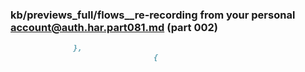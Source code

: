 ### kb/previews_full/flows__re-recording from your personal account@auth.har.part081.md (part 002)

```md
              },
                                {
                           
```

```
